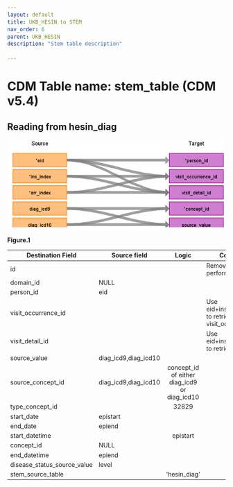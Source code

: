 ```yaml
---
layout: default
title: UKB_HESIN to STEM
nav_order: 6
parent: UKB_HESIN
description: "Stem table description"

---
```


# CDM Table name: stem_table (CDM v5.4)

## Reading from hesin_diag

![](images/image9.png)

**Figure.1**

| Destination Field | Source field | Logic | Comment field |
| --- | --- | :---: | --- |
| id|||Removed for performance reasons|
| domain_id | NULL | | | 
| person_id | eid | | | 
| visit_occurrence_id | | | Use eid+ins_index+arr_index to retrieve visit_occurrence_id |
| visit_detail_id|||Use eid+ins_index+arr_index to retrieve visit_detail_id |
| source_value| diag_icd9,diag_icd10 |||
| source_concept_id | diag_icd9,diag_icd10 | concept_id of either diag_icd9 or diag_icd10 | |
| type_concept_id |  | 32829 | |
| start_date | epistart | | |
| end_date | epiend | | |
| start_datetime |  | epistart  | |
| concept_id  | NULL |  |  |
| end_datetime | epiend| | |
| disease_status_source_value | level| | |
| stem_source_table | | 'hesin_diag' | |
 

